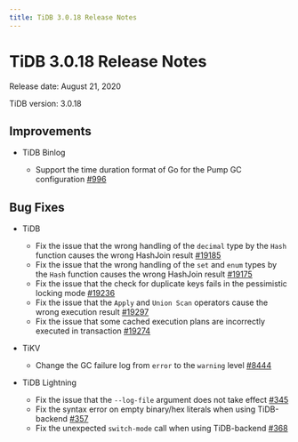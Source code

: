 ```yaml
---
title: TiDB 3.0.18 Release Notes
---
```


# TiDB 3.0.18 Release Notes

Release date: August 21, 2020

TiDB version: 3.0.18

## Improvements

+ TiDB Binlog

    - Support the time duration format of Go for the Pump GC configuration [#996](https://github.com/pingcap/tidb-binlog/pull/996)

## Bug Fixes

+ TiDB

    - Fix the issue that the wrong handling of the `decimal` type by the `Hash` function causes the wrong HashJoin result [#19185](https://github.com/pingcap/tidb/pull/19185)
    - Fix the issue that the wrong handling of the `set` and `enum` types by the `Hash` function causes the wrong HashJoin result [#19175](https://github.com/pingcap/tidb/pull/19175)
    - Fix the issue that the check for duplicate keys fails in the pessimistic locking mode [#19236](https://github.com/pingcap/tidb/pull/19236)
    - Fix the issue that the `Apply` and `Union Scan` operators cause the wrong execution result [#19297](https://github.com/pingcap/tidb/pull/19297)
    - Fix the issue that some cached execution plans are incorrectly executed in transaction [#19274](https://github.com/pingcap/tidb/pull/19274)

+ TiKV

    - Change the GC failure log from `error` to the `warning` level [#8444](https://github.com/tikv/tikv/pull/8444)

+ TiDB Lightning

    - Fix the issue that the `--log-file` argument does not take effect [#345](https://github.com/pingcap/tidb-lightning/pull/345)
    - Fix the syntax error on empty binary/hex literals when using TiDB-backend [#357](https://github.com/pingcap/tidb-lightning/pull/357)
    - Fix the unexpected `switch-mode` call when using TiDB-backend [#368](https://github.com/pingcap/tidb-lightning/pull/368)
